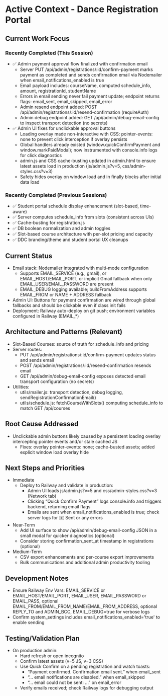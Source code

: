 # Active Context - Dance Registration Portal

## Current Work Focus

### Recently Completed (This Session)
- ✅ Admin payment approval flow finalized with confirmation email
  - Server PUT /api/admin/registrations/:id/confirm-payment marks payment as completed and sends confirmation email via Nodemailer when email_notifications_enabled is true
  - Email payload includes: courseName, computed schedule_info, amount, registrationId, studentName
  - Errors in email sending never fail payment update; endpoint returns flags: email_sent, email_skipped, email_error
  - Admin resend endpoint added: POST /api/admin/registrations/:id/resend-confirmation (requireAuth)
  - Admin debug endpoint added: GET /api/admin/debug-email-config to inspect transport detection (no secrets)
- ✅ Admin UI fixes for unclickable approval buttons
  - Loading overlay made non-interactive with CSS: pointer-events: none to prevent click interception if overlay persists
  - Global handlers already existed (window.quickConfirmPayment and window.markPaidModal); now instrumented with console.info logs for click diagnostics
  - admin.js and CSS cache-busting updated in admin.html to ensure latest assets load in production (js/admin.js?v=5, css/admin-styles.css?v=3)
  - Safety hides overlay on window load and in finally blocks after initial data load

### Recently Completed (Previous Sessions)
- ✅ Student portal schedule display enhancement (slot-based, time-aware)
- ✅ Server computes schedule_info from slots (consistent across UIs)
- ✅ Cache-busting for registration.js
- ✅ DB boolean normalization and admin toggles
- ✅ Slot-based course architecture with per-slot pricing and capacity
- ✅ DDC branding/theme and student portal UX cleanups

## Current Status
- Email stack: Nodemailer integrated with multi-mode configuration
  - Supports EMAIL_SERVICE (e.g., gmail), or EMAIL_HOST/EMAIL_PORT, or implicit Gmail fallback when only EMAIL_USER/EMAIL_PASSWORD are present
  - EMAIL_DEBUG logging available; buildFromAddress supports EMAIL_FROM or NAME + ADDRESS fallback
- Admin UI: Buttons for payment confirmation are wired through global fallbacks and should be clickable even if class init fails
- Deployment: Railway auto-deploy on git push; environment variables configured in Railway (EMAIL_*)

## Architecture and Patterns (Relevant)
- Slot-Based Courses: source of truth for schedule_info and pricing
- Server routes:
  - PUT /api/admin/registrations/:id/confirm-payment updates status and sends email
  - POST /api/admin/registrations/:id/resend-confirmation resends email
  - GET /api/admin/debug-email-config exposes detected email transport configuration (no secrets)
- Utilities:
  - utils/mailer.js: transport detection, debug logging, sendRegistrationConfirmationEmail()
  - utils/schedule.js: fetchCourseWithSlots() computing schedule_info to match GET /api/courses

## Root Cause Addressed
- Unclickable admin buttons likely caused by a persistent loading overlay intercepting pointer events and/or stale cached JS
  - Fixes: overlay pointer-events: none; cache-busted assets; added explicit window load overlay hide

## Next Steps and Priorities
- Immediate
  - Deploy to Railway and validate in production:
    - Admin UI loads js/admin.js?v=5 and css/admin-styles.css?v=3 (Network tab)
    - Clicking “Quick Confirm Payment” logs console.info and triggers backend, returning email flags
    - Emails are sent when email_notifications_enabled is true; check server logs for ✉️ Sent or any errors
- Near-Term
  - Add UI surface to show /api/admin/debug-email-config JSON in a small modal for quicker diagnostics (optional)
  - Consider storing confirmation_sent_at timestamp in registrations (optional)
- Medium-Term
  - CSV export enhancements and per-course export improvements
  - Bulk communications and additional admin productivity tooling

## Development Notes
- Ensure Railway Env Vars: EMAIL_SERVICE or EMAIL_HOST/EMAIL_PORT, EMAIL_USER, EMAIL_PASSWORD or EMAIL_PASS, optional EMAIL_FROM/EMAIL_FROM_NAME/EMAIL_FROM_ADDRESS, optional REPLY_TO and ADMIN_BCC, EMAIL_DEBUG=true for verbose logs
- Confirm system_settings includes email_notifications_enabled='true' to enable sending

## Testing/Validation Plan
- On production admin:
  - Hard refresh or open incognito
  - Confirm latest assets (v=5 JS, v=3 CSS)
  - Use Quick Confirm on a pending registration and watch toasts:
    - “Payment confirmed. Confirmation email sent.” when email_sent
    - “… email notifications are disabled.” when email_skipped
    - “… email could not be sent: …” on email_error
  - Verify emails received; check Railway logs for debugging output
